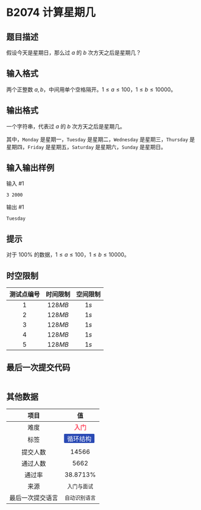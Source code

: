 # B2074 计算星期几
## 题目描述

假设今天是星期日，那么过 $a$ 的 $b$ 次方天之后是星期几？

## 输入格式

两个正整数 $a, b$，中间用单个空格隔开。$1 \le a \le 100$，$1 \le b \le 10000$。

## 输出格式

一个字符串，代表过 $a$ 的 $b$ 次方天之后是星期几。

其中，`Monday` 是星期一，`Tuesday` 是星期二，`Wednesday` 是星期三，`Thursday` 是星期四，`Friday` 是星期五，`Saturday` 是星期六，`Sunday` 是星期日。

## 输入输出样例

输入 #1
```
3 2000
```
输出 #1
```
Tuesday
```

## 提示

对于 $100 \%$ 的数据，$1 \le a \le 100$，$1 \le b \le 10000$。

## 时空限制
|测试点编号|时间限制|空间限制|
|:---:|:---:|:---:|
|$1$|$128MB$|$1s$|
|$2$|$128MB$|$1s$|
|$3$|$128MB$|$1s$|
|$4$|$128MB$|$1s$|
|$5$|$128MB$|$1s$|

## 最后一次提交代码

```

```

## 其他数据

|项目|值|
|:---:|:---:|
|难度|<span style="font-weight: bold; color: #fe4c61">入门</span>|
|标签|<span style="display: inline-block; margin-right: 5px; margin-bottom: 5px; border-radius: 2px; color: white; padding: 0px 8px; background-color: #2949b4; ">循环结构</span>|
|提交人数|$14566$|
|通过人数|$5662$|
|通过率|$38.8713\%$|
|来源|`入门与面试`|
|最后一次提交语言|`自动识别语言`|

